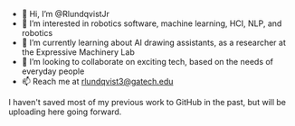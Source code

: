 - 👋 Hi, I’m @RlundqvistJr
- 👀 I’m interested in robotics software, machine learning, HCI, NLP, and robotics
- 🌱 I’m currently learning about AI drawing assistants, as a researcher at the Expressive Machinery Lab
- 💞️ I’m looking to collaborate on exciting tech, based on the needs of everyday people
- 📫 Reach me at rlundqvist3@gatech.edu

I haven't saved most of my previous work to GitHub in the past, but will be uploading here going forward.

<!---
RlundqvistJr/RlundqvistJr is a ✨ special ✨ repository because its `README.md` (this file) appears on your GitHub profile.
You can click the Preview link to take a look at your changes.
--->
